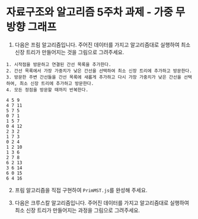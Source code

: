 # 자료구조와 알고리즘 5주차 과제 - 가중 무방향 그래프

1. 다음은 프림 알고리즘입니다. 주어진 데이터를 가지고 알고리즘대로 실행하여 최소
   신장 트리가 만들어지는 것을 그림으로 그려주세요.

```
1. 시작점을 방문하고 연결된 간선 목록을 추가한다.
2. 간선 목록에서 가장 가중치가 낮은 간선을 선택하여 최소 신장 트리에 추가하고 방문한다.
3. 방문한 주변 간선들을 간선 목록에 새롭게 추가하고 다시 가장 가중치가 낮은 간선을 선택하여, 최소 신장 트리에 추가하고 방문한다.
4. 모든 정점을 방문할 때까지 반복한다.
```

```
4 5 9
4 7 11
5 7 5
0 7 1
1 5 7
0 4 12
2 3 2
1 7 3
0 2 4
1 2 10
1 3 6
2 7 8
6 2 13
3 6 14
6 0 15
6 4 16
```

2. 프림 알고리즘을 직접 구현하여 `PrimMST.js`를 완성해 주세요.

3. 다음은 크루스칼 알고리즘입니다. 주어진 데이터를 가지고 알고리즘대로 실행하여
   최소 신장 트리가 만들어지는 과정을 그림으로 그려주세요.

